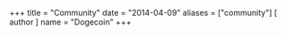 +++
title = "Community"
date = "2014-04-09"
aliases = ["community"]
[ author ]
  name = "Dogecoin"
+++